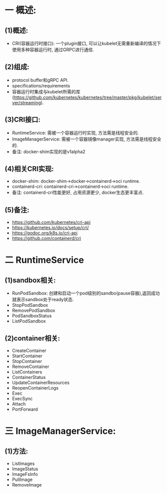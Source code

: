 # 一 概述:
## (1)概述:
- CRI(容器运行时接口): 一个plugin接口, 可以让kubelet无需重新编译的情况下使用多种容器运行时, 通过GRPC进行通信.

## (2)组成:
- protocol buffer和gRPC API.
- specifications/requirements
- 容器运行时集成与kubelet所需的库(https://github.com/kubernetes/kubernetes/tree/master/pkg/kubelet/server/streaming).

## (3)CRI接口:
- RuntimeService: 需被一个容器运行时实现, 方法需是线程安全的.
- ImageManagerService: 需被一个容器镜像manager实现, 方法需是线程安全的.
- 备注: docker-shim实现的是v1alpha2

## (4)相关CRI实现:
- docker-shim: docker-shim->docker->containerd->oci runtime.
- containerd-cri: containerd-cri->containerd->oci runtime.
- 备注: containerd-cri性能更好, 占用资源更少, docker生态更丰富点.

## (5)备注:
- https://github.com/kubernetes/cri-api
- https://kubernetes.io/docs/setup/cri/
- https://godoc.org/k8s.io/cri-api
- https://github.com/containerd/cri

# 二 RuntimeService
## (1)sandbox相关:
- RunPodSandbox: 创建和启动一个pod级别的sandbo(pause容器),返回成功就表示sandbox处于ready状态.
- StopPodSandbox
- RemovePodSandbox
- PodSandboxStatus
- ListPodSandbox

## (2)container相关:
- CreateContainer
- StartContainer
- StopContainer
- RemoveContainer
- ListContainers
- ContainerStatus
- UpdateContainerResources
- ReopenContainerLogs
- Exec
- ExecSync
- Attach
- PortForward

# 三 ImageManagerService:
## (1)方法:
- ListImages
- ImageStatus
- ImageFsInfo
- PullImage
- RemoveImage

